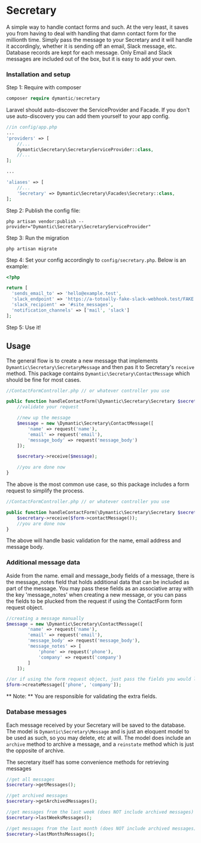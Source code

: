 # Secretary

A simple way to handle contact forms and such. At the very least, it saves you from having to deal with handling that damn contact form for the millionth time. Simply pass the message to your Secretary and it will handle it accordingly, whether it is sending off an email, Slack message, etc. Database records are kept for each message. Only Email and Slack messages are included out of the box, but it is easy to add your own.


### Installation and setup

Step 1: Require with composer

``` php
composer require dymantic/secretary
```

Laravel should auto-discover the ServiceProvider and Facade. If you don't use auto-discovery you can add them yourself to your app config.

``` php
//in config/app.php
...
'providers' => [
    //...
    Dymantic\Secretary\SecretaryServiceProvider::class,
    //...
];

...

'aliases' => [
    //...
    'Secretary' => Dymantic\Secretary\Facades\Secretary::class,
];
```

Step 2: Publish the config file:

```
php artisan vendor:publish --provider="Dymantic\Secretary\SecretaryServiceProvider"
```

Step 3: Run the migration

```
php artisan migrate
```

Step 4: Set your config accordingly to `config/secretary.php`. Below is an example:

```php
<?php

return [
  'sends_email_to' => 'hello@example.test',
  'slack_endpoint' => 'https://a-totoally-fake-slack-webhook.test/FAKE',
  'slack_recipient' => '#site_messages',
  'notification_channels' => ['mail', 'slack']
];
```

Step 5: Use it!

## Usage

The general flow is to create a new message that implements `Dymantic\Secretary\SecretaryMessage` and then pas it to Secretary's `receive` method. This package contains `Dymantic\Secretary\ContactMessage` which should be fine for most cases.

```php
//ContactFormController.php // or whatever controller you use

public function handleContactForm(\Dymantic\Secretary\Secretary $secretary) {
    //validate your request

    //new up the message
    $message = new \Dymantic\Secretary\ContactMessage([
        'name' => request('name'),
        'email' => request('email'),
        'message_body' => request('message_body')
    ]);

    $secretary->receive($message);

    //you are done now
}
```

The above is the most common use case, so this package includes a form request to simplify the process.

```php
//ContactFormController.php // or whatever controller you use

public function handleContactForm(\Dymantic\Secretary\Secretary $secretary, \Dymantic\Secretary\ContactForm $form) {
    $secretary->receive($form->contactMessage());
    //you are done now
}
```

The above will handle basic validation for the name, email address and message body.

### Additional message data

Aside from the name. email and message_body fields of a message, there is the message_notes field that holds additional data that can be included as part of the message. You may pass these fields as an associative array with the key 'message_notes' when creating a new message, or you can pass the fields to be plucked from the request if using the ContactForm form request object.

```php
//creating a message manually
$message = new \Dymantic\Secretary\ContactMessage([
        'name' => request('name'),
        'email' => request('email'),
        'message_body' => request('message_body'),
        'message_notes' => [
            'phone' => request('phone'),
            'company' => request('company')
        ]
    ]);

//or if using the form request object, just pass the fields you would like to take from the request as an array to the contactMessage method
$form->createMessage(['phone', 'company']);
```

** Note: ** You are responsible for validating the extra fields.

### Database messages

Each message received by your Secretary will be saved to the database. The model is `Dymantic\Secretary\Message` and is just an eloquent model to be used as such, so you may delete, etc at will. The model does include an `archive` method to archive a message, and a `reinstate` method which is just the opposite of archive.

The secretary itself has some convenience methods for retrieving messages

```php
//get all messages
$secretary->getMessages();

//get archived messages
$secretary->getArchivedMessages();

//get messages from the last week (does NOT include archived messages)
$secretary->lastWeeksMessages();

//get messages from the last month (does NOT include archived messages)
$secretary->lastMonthsMessages();
```